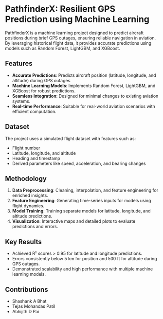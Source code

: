 # PathfinderX: Resilient GPS Prediction using Machine Learning

PathfinderX is a machine learning project designed to predict aircraft positions during brief GPS outages, ensuring reliable navigation in aviation. By leveraging historical flight data, it provides accurate predictions using models such as Random Forest, LightGBM, and XGBoost.

## Features
- **Accurate Predictions**: Predicts aircraft position (latitude, longitude, and altitude) during GPS outages.
- **Machine Learning Models**: Implements Random Forest, LightGBM, and XGBoost for robust predictions.
- **Seamless Integration**: Designed for minimal changes to existing aviation systems.
- **Real-time Performance**: Suitable for real-world aviation scenarios with efficient computation.

## Dataset
The project uses a simulated flight dataset with features such as:
- Flight number
- Latitude, longitude, and altitude
- Heading and timestamp
- Derived parameters like speed, acceleration, and bearing changes

## Methodology
1. **Data Preprocessing**: Cleaning, interpolation, and feature engineering for enriched insights.
2. **Feature Engineering**: Generating time-series inputs for models using flight dynamics.
3. **Model Training**: Training separate models for latitude, longitude, and altitude predictions.
4. **Visualization**: Interactive maps and detailed plots to evaluate predictions and errors.

## Key Results
- Achieved R² scores > 0.95 for latitude and longitude predictions.
- Errors consistently below 5 km for position and 500 ft for altitude during GPS outages.
- Demonstrated scalability and high performance with multiple machine learning models.

## Contributions
- Shashank A Bhat
- Tejas Mohandas Patil
- Abhijith D Pai
